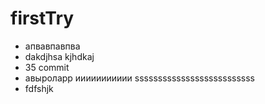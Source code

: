 # firstTry
* апвавпавпва
* dakdjhsa kjhdkaj
* 35 commit
* авыроларр
иииииииииии
ssssssssssssssssssssssssss
* fdfshjk

